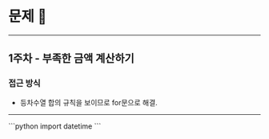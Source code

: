 # 문제 :book:

<hr>

## 1주차 - 부족한 금액 계산하기


### 접근 방식

- 등차수열 합의 규칙을 보이므로 for문으로 해결.

<hr>
```python
import datetime
```